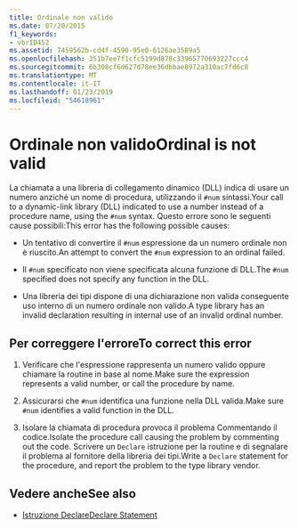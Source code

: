 ```yaml
---
title: Ordinale non valido
ms.date: 07/20/2015
f1_keywords:
- vbrID452
ms.assetid: 7459562b-cd4f-4590-95e0-6126ae3589a5
ms.openlocfilehash: 351b7ee7f1cfc5199d878c33965770693227ccc4
ms.sourcegitcommit: 6b308cf6d627d78ee36dbbae8972a310ac7fd6c8
ms.translationtype: MT
ms.contentlocale: it-IT
ms.lasthandoff: 01/23/2019
ms.locfileid: "54618961"
---
```

# <a name="ordinal-is-not-valid"></a><span data-ttu-id="78b2a-102">Ordinale non valido</span><span class="sxs-lookup"><span data-stu-id="78b2a-102">Ordinal is not valid</span></span>
<span data-ttu-id="78b2a-103">La chiamata a una libreria di collegamento dinamico (DLL) indica di usare un numero anziché un nome di procedura, utilizzando il `#num` sintassi.</span><span class="sxs-lookup"><span data-stu-id="78b2a-103">Your call to a dynamic-link library (DLL) indicated to use a number instead of a procedure name, using the `#num` syntax.</span></span> <span data-ttu-id="78b2a-104">Questo errore sono le seguenti cause possibili:</span><span class="sxs-lookup"><span data-stu-id="78b2a-104">This error has the following possible causes:</span></span>  
  
-   <span data-ttu-id="78b2a-105">Un tentativo di convertire il `#num` espressione da un numero ordinale non è riuscito.</span><span class="sxs-lookup"><span data-stu-id="78b2a-105">An attempt to convert the `#num` expression to an ordinal failed.</span></span>  
  
-   <span data-ttu-id="78b2a-106">Il `#num` specificato non viene specificata alcuna funzione di DLL.</span><span class="sxs-lookup"><span data-stu-id="78b2a-106">The `#num` specified does not specify any function in the DLL.</span></span>  
  
-   <span data-ttu-id="78b2a-107">Una libreria dei tipi dispone di una dichiarazione non valida conseguente uso interno di un numero ordinale non valido.</span><span class="sxs-lookup"><span data-stu-id="78b2a-107">A type library has an invalid declaration resulting in internal use of an invalid ordinal number.</span></span>  
  
## <a name="to-correct-this-error"></a><span data-ttu-id="78b2a-108">Per correggere l'errore</span><span class="sxs-lookup"><span data-stu-id="78b2a-108">To correct this error</span></span>  
  
1.  <span data-ttu-id="78b2a-109">Verificare che l'espressione rappresenta un numero valido oppure chiamare la routine in base al nome.</span><span class="sxs-lookup"><span data-stu-id="78b2a-109">Make sure the expression represents a valid number, or call the procedure by name.</span></span>  
  
2.  <span data-ttu-id="78b2a-110">Assicurarsi che `#num` identifica una funzione nella DLL valida.</span><span class="sxs-lookup"><span data-stu-id="78b2a-110">Make sure `#num` identifies a valid function in the DLL.</span></span>  
  
3.  <span data-ttu-id="78b2a-111">Isolare la chiamata di procedura provoca il problema Commentando il codice.</span><span class="sxs-lookup"><span data-stu-id="78b2a-111">Isolate the procedure call causing the problem by commenting out the code.</span></span> <span data-ttu-id="78b2a-112">Scrivere un `Declare` istruzione per la routine e di segnalare il problema al fornitore della libreria dei tipi.</span><span class="sxs-lookup"><span data-stu-id="78b2a-112">Write a `Declare` statement for the procedure, and report the problem to the type library vendor.</span></span>  
  
## <a name="see-also"></a><span data-ttu-id="78b2a-113">Vedere anche</span><span class="sxs-lookup"><span data-stu-id="78b2a-113">See also</span></span>
- [<span data-ttu-id="78b2a-114">Istruzione Declare</span><span class="sxs-lookup"><span data-stu-id="78b2a-114">Declare Statement</span></span>](../../../visual-basic/language-reference/statements/declare-statement.md)
